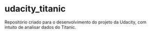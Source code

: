 # udacity_titanic
Repositório criado para o desenvolvimento do projeto da Udacity, com intuito de analisar dados do Titanic.
